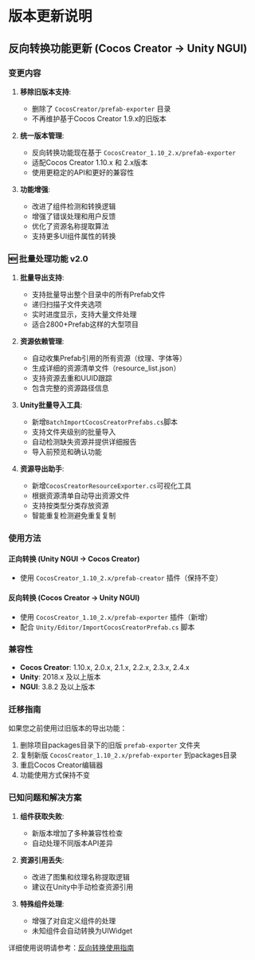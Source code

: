 # 版本更新说明

## 反向转换功能更新 (Cocos Creator → Unity NGUI)

### 变更内容

1. **移除旧版本支持**: 
   - 删除了 `CocosCreator/prefab-exporter` 目录
   - 不再维护基于Cocos Creator 1.9.x的旧版本

2. **统一版本管理**:
   - 反向转换功能现在基于 `CocosCreator_1.10_2.x/prefab-exporter`
   - 适配Cocos Creator 1.10.x 和 2.x版本
   - 使用更稳定的API和更好的兼容性

3. **功能增强**:
   - 改进了组件检测和转换逻辑
   - 增强了错误处理和用户反馈
   - 优化了资源名称提取算法
   - 支持更多UI组件属性的转换

### 🆕 批量处理功能 v2.0

1. **批量导出支持**:
   - 支持批量导出整个目录中的所有Prefab文件
   - 递归扫描子文件夹选项
   - 实时进度显示，支持大量文件处理
   - 适合2800+Prefab这样的大型项目

2. **资源依赖管理**:
   - 自动收集Prefab引用的所有资源（纹理、字体等）
   - 生成详细的资源清单文件（resource_list.json）
   - 支持资源去重和UUID跟踪
   - 包含完整的资源路径信息

3. **Unity批量导入工具**:
   - 新增`BatchImportCocosCreatorPrefabs.cs`脚本
   - 支持文件夹级别的批量导入
   - 自动检测缺失资源并提供详细报告
   - 导入前预览和确认功能

4. **资源导出助手**:
   - 新增`CocosCreatorResourceExporter.cs`可视化工具
   - 根据资源清单自动导出资源文件
   - 支持按类型分类存放资源
   - 智能重复检测避免重复复制

### 使用方法

#### 正向转换 (Unity NGUI → Cocos Creator)
- 使用 `CocosCreator_1.10_2.x/prefab-creator` 插件（保持不变）

#### 反向转换 (Cocos Creator → Unity NGUI)
- 使用 `CocosCreator_1.10_2.x/prefab-exporter` 插件（新增）
- 配合 `Unity/Editor/ImportCocosCreatorPrefab.cs` 脚本

### 兼容性

- **Cocos Creator**: 1.10.x, 2.0.x, 2.1.x, 2.2.x, 2.3.x, 2.4.x
- **Unity**: 2018.x 及以上版本
- **NGUI**: 3.8.2 及以上版本

### 迁移指南

如果您之前使用过旧版本的导出功能：

1. 删除项目packages目录下的旧版 `prefab-exporter` 文件夹
2. 复制新版 `CocosCreator_1.10_2.x/prefab-exporter` 到packages目录
3. 重启Cocos Creator编辑器
4. 功能使用方式保持不变

### 已知问题和解决方案

1. **组件获取失败**: 
   - 新版本增加了多种兼容性检查
   - 自动处理不同版本API差异

2. **资源引用丢失**:
   - 改进了图集和纹理名称提取逻辑
   - 建议在Unity中手动检查资源引用

3. **特殊组件处理**:
   - 增强了对自定义组件的处理
   - 未知组件会自动转换为UIWidget

详细使用说明请参考：[反向转换使用指南](./REVERSE_CONVERSION_GUIDE.md)
